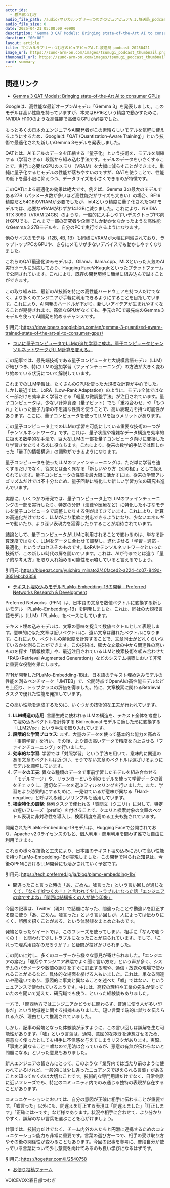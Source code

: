 ```yaml
---
actor_ids:
  - 春日部つむぎ
audio_file_path: /audio/マジカルラブリー☆つむぎのピュアピュアA.I.放送局_podcast_20250421.mp3
audio_file_size: 0
date: 2025-04-21 05:00:00 +0900
description: 'Gemma 3 QAT Models: Bringing state-of-the-Art AI to consumer GPUs、ついに量子コンピュータでLLMの追加学習に成功。量子コンピュータとテンソルネットワークがLLM計算を変える。、テキスト埋め込みモデルPLaMo-Embedding-1Bの開発 - Preferred Networks Research &amp; Development、間違ったこと言った時の「あ、ごめん。嘘言った」という言い回しが通じなくて、『なんで嘘つくの！』と言われて少しトラブルになった話「エンジニアの癖ですよね」「関西は結構多くの人が使う印象」'
duration: "00:00"
layout: article
title: マジカルラブリー☆つむぎのピュアピュアA.I.放送局 podcast 20250421
image_url: https://zund-arm-on.com/images/tsumugi_podcast_thumbnail.png
thumbnail_url: https://zund-arm-on.com/images/tsumugi_podcast_thumbnail.png
card: summary
---
```


## 関連リンク


- [Gemma 3 QAT Models: Bringing state-of-the-Art AI to consumer GPUs](https://developers.googleblog.com/en/gemma-3-quantized-aware-trained-state-of-the-art-ai-to-consumer-gpus/)  


Googleは、高性能な最新オープンAIモデル「Gemma 3」を発表しました。このモデルは高い性能を持っていますが、本来はBF16という精度で動かすために、NVIDIA H100のような高性能で高価なGPUが必要でした。

もっと多くの日本のエンジニアやAI開発者がこの素晴らしいモデルを気軽に使えるようにするため、Googleは「QAT (Quantization-Aware Training)」という技術で最適化された新しいGemma 3モデルを発表しました。

QATとは、AIモデルのデータを圧縮する「量子化」という技術を、モデルを訓練する（学習させる）段階から組み込む手法です。モデルのデータを小さくすることで、実行に必要なGPUのメモリ（VRAM）を大幅に減らすことができます。単純に量子化するとモデルの性能が落ちやすいのですが、QATを使うことで、性能の低下を最小限に抑えつつ、データサイズを小さくできるのが特徴です。

このQATによる最適化の効果は絶大です。例えば、Gemma 3の最大のモデルである27B（パラメータ数が多いほど高性能だがサイズも大きい）の場合、BF16精度だと54GBのVRAMが必要でしたが、int4という精度に量子化されたQATモデルでは、必要なVRAMがわずか14.1GBに減りました。これにより、NVIDIA RTX 3090（VRAM 24GB）のような、一般的に入手しやすいデスクトップPC向けGPUでも、これまで一部の研究者や企業でしか動かせなかったような高性能なGemma 3 27Bモデルを、自分のPCで実行できるようになります。

他のサイズのモデル（12B, 4B, 1B）も同様にVRAMが大幅に削減されており、ラップトップPCのGPUや、さらにメモリが少ないデバイスでも動かしやすくなりました。

これらのQAT最適化済みモデルは、Ollama、llama.cpp、MLXといった人気のAI実行ツールに対応しており、Hugging FaceやKaggleといったプラットフォームで公開されています。これにより、既存の開発環境に簡単に組み込んで試すことができます。

この取り組みは、最新のAI技術を特定の高性能ハードウェアを持つ人だけでなく、より多くのエンジニアが手軽に利用できるようにすることを目指しています。これにより、AI開発のハードルが下がり、新しいアイデアが生まれやすくなることが期待されます。高価なGPUがなくても、手元のPCで最先端のGemma 3モデルを使ってAI開発を始めるチャンスです。

引用元: https://developers.googleblog.com/en/gemma-3-quantized-aware-trained-state-of-the-art-ai-to-consumer-gpus/


- [ついに量子コンピュータでLLMの追加学習に成功。量子コンピュータとテンソルネットワークがLLM計算を変える。](https://blueqat.com/yuichiro_minato2/40faced2-a224-4c07-849d-3651ebcb3356)  


この記事では、最先端技術である量子コンピュータと大規模言語モデル（LLM）が結びつき、特にLLMの追加学習（ファインチューニング）の方法が大きく変わり始めている状況について解説しています。

これまでのLLM学習は、たくさんのGPUを使った大規模な計算が中心でした。しかし最近では、LoRA（Low-Rank Adaptation）のように、モデル全体ではなく一部だけを効率よく学習させる「軽量な微調整手法」が注目されています。量子コンピュータは、少ない計算資源（量子ビット）でも「重ね合わせ」や「もつれ」といった量子力学の不思議な性質を使うことで、高い表現力を持つ可能性があります。ここに、量子コンピュータを使ってLLMを扱うメリットがあります。

この量子コンピュータ上でのLLMの学習を可能にしている重要な技術の一つが「テンソルネットワーク」です。これは、量子状態や複雑なデータ構造を効率的に扱える数学的な手法で、巨大なLLMの一部を量子コンピュータ向けに変換したり学習させたりするのに役立ちます。これにより、従来の数学的手法では難しかった「量子的情報構造」の調整ができるようになります。

量子コンピュータを使ったLLMのファインチューニングは、ただ単に学習を速くするだけでなく、従来とは全く異なる「新しいやり方（別の相）」として捉えられています。量子コンピュータの性質を最大限に活かすには、従来の学習アルゴリズムだけでは不十分なため、量子回路に特化した新しい学習方法の研究も進んでいます。

実際に、いくつかの研究では、量子コンピュータ上でLLMのファインチューニングの一部を実行したり、特定の分野（法律や医療など）に特化した小さなモデルを量子コンピュータで調整したりする例が出てきています。これにより、計算の高速化だけでなく、LLMがより柔軟に対応できるようになり、少ないエネルギーで動いたり、より深い表現力を獲得したりすることが期待されています。

結論として、量子コンピュータがLLMに利用されることで変わるのは、単なる計算速度ではなく、LLMをデータに合わせて調整し、進化させる「学習・適応・最適化」というプロセスそのものです。LoRAやテンソルネットワークといった技術が、この新しい時代の扉を開いています。これは、AIが今までとは違う「量子的な考え方」を取り入れ始める可能性を示唆していると言えるでしょう。

引用元: https://blueqat.com/yuichiro_minato2/40faced2-a224-4c07-849d-3651ebcb3356


- [テキスト埋め込みモデルPLaMo-Embedding-1Bの開発 - Preferred Networks Research & Development](https://tech.preferred.jp/ja/blog/plamo-embedding-1b/)  


Preferred Networks（PFN）は、日本語の文章を数値ベクトルに変換する新しいモデル「PLaMo-Embedding-1B」を開発しました。これは、同社の大規模言語モデル（LLM）「PLaMo」をベースにしています。

テキスト埋め込みモデルは、文章の意味を捉えて数値ベクトルとして表現します。意味的に似た文章は近いベクトルに、遠い文章は離れたベクトルになります。これにより、ベクトルの類似度を計算することで、文章同士がどれくらい似ているかを測ることができます。この技術は、膨大な文章の中から関連性の高いものを探す「情報検索」や、最近注目されているLLMと検索技術を組み合わせた「RAG (Retrieval Augmented Generation)」などのシステム構築において非常に重要な役割を果たします。

PFNが開発したPLaMo-Embedding-1Bは、日本語のテキスト埋め込みモデルの性能を測るベンチマーク「JMTEB」で、公開時点でOpenAIの高性能モデルなどを上回り、トップクラスの評価を得ました。特に、文章検索に関わるRetrievalタスクで優れた性能を発揮しています。

この高い性能を達成するために、いくつかの技術的な工夫が行われています。
1.  **LLM構造の応用**: 言語生成に使われるLLMの構造を、テキスト全体を考慮して埋め込みベクトルを計算する Bidirectional モデルに適した形に変換する「LLM2Vec」という手法を取り入れています。
2.  **段階的な学習プロセス**: まず、大量のデータを使って基本的な能力を高める「事前学習」を行い、その後、より質の高いデータで精度を向上させる「ファインチューニング」を行いました。
3.  **効率的な学習**: 学習では「対照学習」という手法を用いて、意味的に関連のある文章のベクトルは近づけ、そうでない文章のベクトルは遠ざけるようにモデルを調整しています。
4.  **データの工夫**: 異なる種類のデータで事前学習したモデルを組み合わせる「モデルマージ」や、リランカーという別のモデルを使って学習データの質をチェックし、適切なデータを選ぶフィルタリングを行いました。また、学習をより効果的にするために、一見似ているが意味が異なる「Hard-negative」と呼ばれる難しいサンプルも活用しています。
5.  **検索特化の調整**: 検索タスクで使われる「質問文（クエリ）」に対して、特定の短いフレーズ（prefix）を付けることで、クエリと検索対象の文章のベクトル表現に非対称性を導入し、検索精度を高める工夫も施されています。

開発されたPLaMo-Embedding-1Bモデルは、Hugging Faceで公開されており、Apache v2.0ライセンスのもと、個人利用・商用利用を問わず誰でも自由に利用できます。

これらの様々な技術と工夫により、日本語のテキスト埋め込みにおいて高い性能を持つPLaMo-Embedding-1Bが実現しました。この開発で得られた知見は、今後のPFNにおけるLLM開発にも活かされていく予定です。

引用元: https://tech.preferred.jp/ja/blog/plamo-embedding-1b/


- [間違ったこと言った時の「あ、ごめん。嘘言った」という言い回しが通じなくて、『なんで嘘つくの！』と言われて少しトラブルになった話「エンジニアの癖ですよね」「関西は結構多くの人が使う印象」](https://togetter.com/li/2540758)  


今回の記事は、Twitter（現X）で話題になった、間違ったことや勘違いを訂正する際に使う「あ、ごめん。嘘言った」という言い回しが、人によっては伝わりにくく、誤解を招くことがある、という体験談をまとめたものです。

発端となったツイートでは、このフレーズを使ってしまい、相手に「なんで嘘つくの！」と問われて少しトラブルになったことが語られています。そして、「これって理系用語なのだろうか？」と疑問が投げかけられました。

この問いに対し、多くのユーザーから様々な意見が寄せられました。「エンジニアの癖だ」「理系やエンジニア界隈でよく聞く言い方だ」という声が多く、システムのパラメータや数値の誤りをすぐに訂正する際や、通信・放送の現場で使われることがあるなど、具体的な場面を挙げる人もいました。これは、単なる間違いや勘違いであり、意図的に事実と異なることを述べた「嘘」ではない、というニュアンスで使われているようです。中には、高校の理科や工業の先生が使っていたのを聞いて覚えた、研究職でも使う、といった経験談もありました。

一方で、「関西地方ではエンジニアかどうかに関わらず、普通に使う人が多い印象だ」という地域差に関する指摘もありました。短い言葉で端的に誤りを伝えられる点が、理由として推測されていました。

しかし、記事の発端となった体験談が示すように、この言い回しは誤解を生む可能性があります。「嘘」という言葉は、通常、意図的な欺きを連想させるため、悪意なく使ったとしても相手に不信感を与えてしまうリスクがあります。実際、「事実と異なること＝嘘なので用法は合っているが、悪意の有無が伝わらないと問題になる」といった意見もありました。

新人エンジニアの皆さんにとって、このような「業界内では当たり前のように使われているけれど、一般的には少し違ったニュアンスで捉えられる言葉」があることを知っておくのは大切なことです。技術的な専門用語だけでなく、日常会話に近いフレーズでも、特定のコミュニティ内でのみ通じる独特の表現が存在することがあります。

コミュニケーションにおいては、自分の意図が正確に相手に伝わることが重要です。「嘘言った」以外にも、間違えを訂正する表現は「間違えました」「訂正します」「正確には〜です」など様々あります。状況や相手に合わせて、より分かりやすく、誤解のない言葉を選ぶことを心がけましょう。

仕事では、技術力だけでなく、チーム内外の人たちと円滑に連携するためのコミュニケーション能力も非常に重要です。言葉の選び方一つで、相手の受け取り方やその後の関係性が変わることもあります。今回の記事を参考に、普段自分が使っている言葉について少し意識を向けてみるのも良い学びになるはずです。

引用元: https://togetter.com/li/2540758



- [お便り投稿フォーム](https://forms.gle/ffg4JTfqdiqK62qf9)

VOICEVOX:春日部つむぎ
